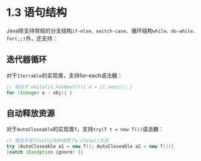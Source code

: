# 1.3 语句结构

Java除支持常规的分支结构`if-else、switch-case`、循环结构`while、do-while、for(;;)`外，还支持：

## 迭代器循环
对于`Iterrable`的实现类，支持for-each语法糖：

```java
// 相当于 while(it.hasNext()){ e = it.next(); }
for (Integer e : obj){ }
```

## 自动释放资源
对于`AutoCloseable`的实现类`T`，支持`try(T t = new T())`语法糖：

```java
// 相当于在finally块中调用了a.close()方法
try (AutoCloseable a1 = new T(); AutoCloseable a2 = new T()){
}catch (Exception ignore) {}
```
